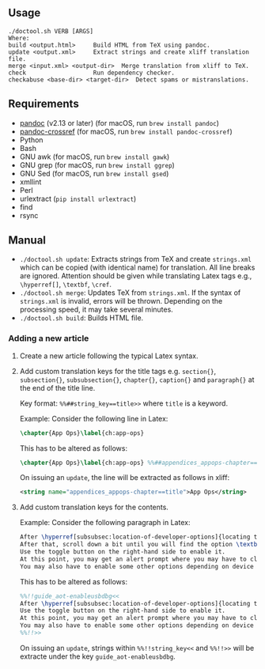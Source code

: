 <!-- SPDX-License-Identifier: GPL-3.0-or-later OR CC-BY-SA-4.0 -->
## Usage

```
./doctool.sh VERB [ARGS]
Where:
build <output.html>     Build HTML from TeX using pandoc.
update <output.xml>     Extract strings and create xliff translation file.
merge <input.xml> <output-dir>  Merge translation from xliff to TeX.
check                   Run dependency checker.
checkabuse <base-dir> <target-dir>  Detect spams or mistranslations.
```

## Requirements

* [pandoc](https://github.com/jgm/pandoc) (v2.13 or later) (for macOS, run `brew install pandoc`)
* [pandoc-crossref](https://github.com/lierdakil/pandoc-crossref) (for macOS, run `brew install pandoc-crossref`)
* Python
* Bash
* GNU awk (for macOS, run `brew install gawk`)
* GNU grep (for macOS, run `brew install ggrep`)
* GNU Sed (for macOS, run `brew install gsed`)
* xmllint
* Perl
* urlextract (`pip install urlextract`)
* find
* rsync

## Manual

- `./doctool.sh update`: Extracts strings from TeX and create `strings.xml`
  which can be copied (with identical name) for translation. All line breaks are ignored. Attention should be given
  while translating Latex tags e.g.,
  `\hyperref[]`, `\textbf`, `\cref`.
- `./doctool.sh merge`: Updates TeX from `strings.xml`. If the syntax of
  `strings.xml` is invalid, errors will be thrown. Depending on the processing speed, it may take several minutes.
- `./doctool.sh build`: Builds HTML file.

### Adding a new article

1. Create a new article following the typical Latex syntax.
2. Add custom translation keys for the title tags e.g. `section{}`,
   `subsection{}`, `subsubsection{}`, `chapter{}`, `caption{}` and
   `paragraph{}` at the end of the title line.

   Key format: `%%##string_key==title>>` where `title` is a keyword.

   Example: Consider the following line in Latex:
   ```latex
   \chapter{App Ops}\label{ch:app-ops}
   ```

   This has to be altered as follows:
   ```latex
   \chapter{App Ops}\label{ch:app-ops} %%##appendices_appops-chapter==title>>
   ```

   On issuing an `update`, the line will be extracted as follows in xliff:
   ```xml
   <string name="appendices_appops-chapter==title">App Ops</string>
   ```

3. Add custom translation keys for the contents.

   Example: Consider the following paragraph in Latex:
   ```latex
   After \hyperref[subsubsec:location-of-developer-options]{locating the developer options}, enable \textbf{Developer option} (if not already).
   After that, scroll down a bit until you will find the option \textbf{USB debugging}.
   Use the toggle button on the right-hand side to enable it.
   At this point, you may get an alert prompt where you may have to click \textit{OK} to actually enable it.
   You may also have to enable some other options depending on device vendor and ROM.
   ```

   This has to be altered as follows:
   ```latex
   %%!!guide_aot-enableusbdbg<<
   After \hyperref[subsubsec:location-of-developer-options]{locating the developer options}, enable \textbf{Developer option} (if not already). After that, scroll down a bit until you will find the option \textbf{USB debugging}.
   Use the toggle button on the right-hand side to enable it.
   At this point, you may get an alert prompt where you may have to click \textit{OK} to actually enable it.
   You may also have to enable some other options depending on device vendor and ROM.
   %%!!>>
   ```

   On issuing an `update`, strings within `%%!!string_key<<` and `%%!!>>` will be extracte under the
   key `guide_aot-enableusbdbg`.
